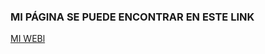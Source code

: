 ### MI PÁGINA SE PUEDE ENCONTRAR EN ESTE LINK
[MI WEBl](https://github.com/dmelero1/web/deployments/github-pages)
